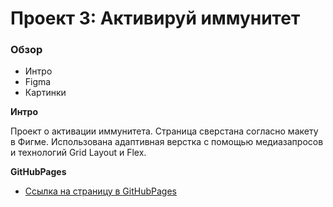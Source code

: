# Проект 3: Активируй иммунитет

### Обзор
* Интро
* Figma
* Картинки

**Интро**

Проект о активации иммунитета.
Страница сверстана согласно макету в Фигме. Использована адаптивная верстка с помощью медиазапросов и технологий Grid Layout и Flex.

**GitHubPages**

* [Ссылка на страницу в GitHubPages](https://xatepk.github.io/russian-travel/index.html)

